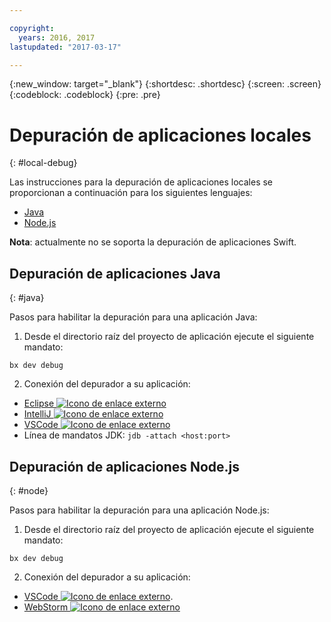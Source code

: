 ```yaml
---

copyright:
  years: 2016, 2017
lastupdated: "2017-03-17"

---
```

{:new_window: target="_blank"}
{:shortdesc: .shortdesc}
{:screen: .screen}
{:codeblock: .codeblock}
{:pre: .pre}

# Depuración de aplicaciones locales
{: #local-debug}

Las instrucciones para la depuración de aplicaciones locales se proporcionan a continuación para los siguientes lenguajes: 

* [Java](#java) 
* [Node.js](#node)

**Nota**: actualmente no se soporta la depuración de aplicaciones Swift.

## Depuración de aplicaciones Java
{: #java}

Pasos para habilitar la depuración para una aplicación Java:

1. Desde el directorio raíz del proyecto de aplicación ejecute el siguiente mandato:

 `bx dev debug`

2. Conexión del depurador a su aplicación:

 * [Eclipse ![Icono de enlace externo](../icons/launch-glyph.svg "Icono de enlace externo")](http://help.eclipse.org/neon/index.jsp?topic=%2Forg.eclipse.jdt.doc.user%2Ftasks%2Ftask-remotejava_launch_config.htm)
 * [IntelliJ ![Icono de enlace externo](../icons/launch-glyph.svg "Icono de enlace externo")](https://www.jetbrains.com/help/idea/2016.3/run-debug-configuration-remote.html)
 * [VSCode ![Icono de enlace externo](../icons/launch-glyph.svg "Icono de enlace externo")](https://marketplace.visualstudio.com/items?itemName=donjayamanne.javadebugge)
 * Línea de mandatos JDK: `jdb -attach <host:port>`

## Depuración de aplicaciones Node.js 
 
{: #node}

Pasos para habilitar la depuración para una aplicación Node.js:

1. Desde el directorio raíz del proyecto de aplicación ejecute el siguiente mandato:

 `bx dev debug`

2. Conexión del depurador a su aplicación:
 * [VSCode ![Icono de enlace externo](../icons/launch-glyph.svg "Icono de enlace externo")](https://blog.docker.com/2016/07/live-debugging-docker/).
 * [WebStorm ![Icono de enlace externo](../icons/launch-glyph.svg "Icono de enlace externo")](https://blog.alexseifert.com/2016/10/25/debugging-node-js-in-a-docker-container-with-webstorm/)


<!-- 
## Swift application debugging - content from mike tunnicliffe
{: #swift}

Steps to enable debug for a Swift application:  

1. On the App server (or system where the Swift application will execute), you should start the 'lldb server':
 - `lldb-server platform --><!--listen <port number>`
2. On the App server, build the Kitura-based server application using the debug configuration: 
 - `swift build debug`
3. On the App server, start the Kitura-based server application:
 - `./build/debug/Kitura-Starter`
4. On the client system (also known as the host system), start the 'lldb client':
 - `lldb`
5. Configure lldb client to connect to lldb-server:
 - `(lldb) platform select remote-linux`
 - `(lldb) platform connect connect://<ip address server>:<port number server>`
6. Execute commands to debug remote program:
 - `(lldb) process attach --><!--pid 3626`
--> 


